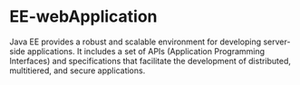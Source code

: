 # EE-webApplication
Java EE provides a robust and scalable environment for developing server-side applications. 
It includes a set of APIs (Application Programming Interfaces) and specifications that facilitate the development of distributed, multitiered, and secure applications.
